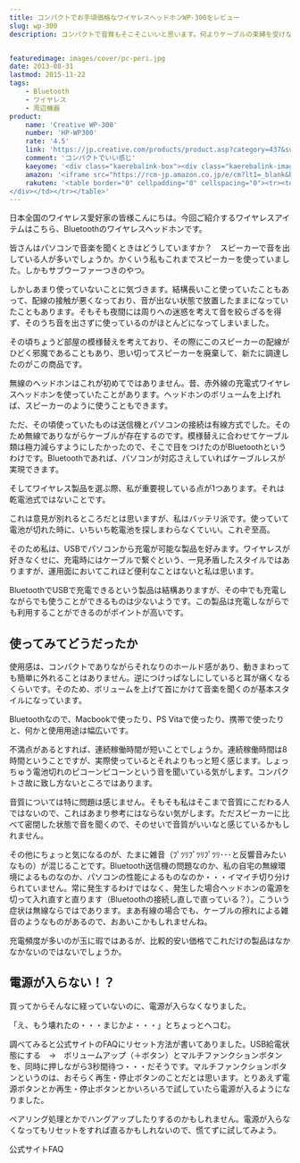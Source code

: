 ```yaml
---
title: コンパクトでお手頃価格なワイヤレスヘッドホンWP-300をレビュー
slug: wp-300
description: コンパクトで音質もそこそこいいと思います。何よりケーブルの束縛を受けないのが最高にクールです。この製品はUSB経由で充電ができるので、電池が切れてもすぐに充電することができます。充電しながら再生することもでき、受信可能範囲もかなり広いです。


featuredimage: images/cover/pc-peri.jpg
date: 2013-08-31
lastmod: 2015-11-22
tags: 
    - Bluetooth
    - ワイヤレス
    - 周辺機器
product:
    name: 'Creative WP-300'
    number: 'HP-WP300'
    rate: '4.5'
    link: 'https://jp.creative.com/products/product.asp?category=437&subcategory=950&product=20239'
    comment: 'コンパクトでいい感じ'
    kaeyome: '<div class="kaerebalink-box"><div class="kaerebalink-image"><a href="https://www.amazon.co.jp/exec/obidos/ASIN/B004FTPK16/illusionspace-22/ref=nosim/" rel="nofollow" target="_blank"><img src="https://ecx.images-amazon.com/images/I/41UGISEx%2BDL._SL160_.jpg" style="border: none;" /></a></div><div class="kaerebalink-info"><div class="kaerebalink-name"><a href="https://www.amazon.co.jp/exec/obidos/ASIN/B004FTPK16/illusionspace-22/ref=nosim/" rel="nofollow" target="_blank">Creative WP-300 Bluetooth apt-X ワイヤレスヘッドホン HP-WP300</a><div class="kaerebalink-powered-date">posted with <a href="https://kaereba.com" rel="nofollow" target="_blank">カエレバ</a></div></div><div class="kaerebalink-detail"> クリエイティブ・メディア 2010-12-30    </div><div class="kaerebalink-link1"><div class="shoplinkamazon"><a href="https://www.amazon.co.jp/gp/search?keywords=WP-300%20HP-WP300&__mk_ja_JP=%83J%83%5E%83J%83i&tag=illusionspace-22" rel="nofollow" target="_blank" title="アマゾン" >Amazonで購入</a></div><div class="shoplinkrakuten"><a href="https://hb.afl.rakuten.co.jp/hgc/0e95387f.f2aef20d.0e953880.25e412bd/?pc=http%3A%2F%2Fsearch.rakuten.co.jp%2Fsearch%2Fmall%2FWP-300%2520HP-WP300%2F-%2Ff.1-p.1-s.1-sf.0-st.A-v.2%3Fx%3D0%26scid%3Daf_ich_link_urltxt%26m%3Dhttp%3A%2F%2Fm.rakuten.co.jp%2F" rel="nofollow" target="_blank" title="楽天市場" >楽天市場で購入</a></div></div></div><div class="booklink-footer" style="clear: left"></div></div>'
    amazon: '<iframe src="https://rcm-jp.amazon.co.jp/e/cm?lt1=_blank&bc1=FFFFFF&IS2=1&bg1=FFFFFF&fc1=000000&lc1=0000FF&t=illusionspace-22&o=9&p=8&l=as4&m=amazon&f=ifr&ref=ss_til&asins=B004FTPK16" style="width:120px;height:240px;" scrolling="no" marginwidth="0" marginheight="0" frameborder="0"></iframe>'
    rakuten: '<table border="0" cellpadding="0" cellspacing="0"><tr><td valign="top"><div style="border:1px solid;margin:0px;padding:6px 0px;width:120px;text-align:center;float:left"><a href="https://hb.afl.rakuten.co.jp/hgc/11acbf0f.ee3aa936.11acbf10.3f600fa0/?pc=http%3a%2f%2fitem.rakuten.co.jp%2fcreative-store%2fhp-wp300-nnn%2f%3fscid%3daf_link_tbl&m=http%3a%2f%2fm.rakuten.co.jp%2fcreative-store%2fi%2f10000734%2f" target="_blank"><img src="https://hbb.afl.rakuten.co.jp/hgb/?pc=http%3a%2f%2fthumbnail.image.rakuten.co.jp%2f%400_mall%2fcreative-store%2fcabinet%2fheadphones%2fhp-wp300.jpg%3f_ex%3d80x80&m=http%3a%2f%2fthumbnail.image.rakuten.co.jp%2f%400_mall%2fcreative-store%2fcabinet%2fheadphones%2fhp-wp300.jpg%3f_ex%3d64x64" alt="【クリエイティブメディア直販】ケーブルで接続することなく、音楽をワ..." border="0" style="margin:0px;padding:0px"></a><p style="font-size:12px;line-height:1.4em;text-align:left;margin:0px;padding:2px 6px"><a href="https://hb.afl.rakuten.co.jp/hgc/11acbf0f.ee3aa936.11acbf10.3f600fa0/?pc=http%3a%2f%2fitem.rakuten.co.jp%2fcreative-store%2fhp-wp300-nnn%2f%3fscid%3daf_link_tbl&m=http%3a%2f%2fm.rakuten.co.jp%2fcreative-store%2fi%2f10000734%2f" target="_blank">【クリエイティブメディア直販】ケーブルで接続することなく、音楽をワ...</a>
</div></td></tr></table>'
---
```


日本全国のワイヤレス愛好家の皆様こんにちは。今回ご紹介するワイヤレスアイテムはこちら、Bluetoothのワイヤレスヘッドホンです。

皆さんはパソコンで音楽を聞くときはどうしていますか？　スピーカーで音を出している人が多いでしょうか。かくいう私もこれまでスピーカーを使っていました。しかもサブウーファーつきのやつ。

しかしあまり使っていないことに気づきます。結構長いこと使っていたこともあって、配線の接触が悪くなっており、音が出ない状態で放置したままになっていたこともあります。そもそも夜間には周りへの迷惑を考えて音を絞らざるを得ず、そのうち音を出さずに使っているのがほとんどになってしまいました。

その頃ちょうど部屋の模様替えを考えており、その際にこのスピーカーの配線がひどく邪魔であることもあり、思い切ってスピーカーを廃棄して、新たに調達したのがこの商品です。

無線のヘッドホンはこれが初めてではありません。昔、赤外線の充電式ワイヤレスヘッドホンを使っていたことがあります。ヘッドホンのボリュームを上げれば、スピーカーのように使うこともできます。

ただ、その頃使っていたものは送信機とパソコンの接続は有線方式でした。そのため無線でありながらケーブルが存在するのです。模様替えに合わせてケーブル類は極力減らすようにしたかったので、そこで目をつけたのがBluetoothというわけです。Bluetoothであれば、パソコンが対応さえしていればケーブルレスが実現できます。

そしてワイヤレス製品を選ぶ際、私が重要視している点が1つあります。それは乾電池式ではないことです。

これは意見が別れるところだとは思いますが、私はバッテリ派です。使っていて電池が切れた時に、いちいち乾電池を探しまわらなくていい。これぞ至高。

そのため私は、USBでパソコンから充電が可能な製品を好みます。ワイヤレスが好きなくせに、充電時にはケーブルで繋ぐという、一見矛盾したスタイルではありますが、運用面においてこれほど便利なことはないと私は思います。

BluetoothでUSBで充電できるという製品は結構ありますが、その中でも充電しながらでも使うことができるものは少ないようです。この製品は充電しながらでも利用することができるのがポイントが高いです。


## 使ってみてどうだったか


使用感は、コンパクトでありながらそれなりのホールド感があり、動きまわっても簡単に外れることはありません。逆につけっぱなしにしていると耳が痛くなるくらいです。そのため、ボリュームを上げて首にかけて音楽を聞くのが基本スタイルになっています。

Bluetoothなので、Macbookで使ったり、PS Vitaで使ったり、携帯で使ったりと、何かと使用用途は幅広いです。

不満点があるとすれば、連続稼働時間が短いことでしょうか。連続稼働時間は8時間ということですが、実際使っているとそれよりもっと短く感じます。しょっちゅう電池切れのピコーンピコーンという音を聞いている気がします。コンパクトさ故に致し方ないところではあります。

音質については特に問題は感じません。そもそも私はそこまで音質にこだわる人ではないので、これはあまり参考にはならない気がします。ただスピーカーに比べて密閉した状態で音を聞くので、そのせいで音質がいいなと感じているかもしれません。

その他にちょっと気になるのが、たまに雑音（ﾌﾟﾂﾘﾌﾟﾂﾘﾌﾟﾂﾘ･･･と反響音みたいなもの）が混じることです。Bluetooth送信機の問題なのか、私の自宅の無線環境によるものなのか、パソコンの性能によるものなのか・・・イマイチ切り分けられていません。常に発生するわけではなく、発生した場合ヘッドホンの電源を切って入れ直すと直ります（Bluetoothの接続し直しで直っている？）。こういう症状は無線ならではであります。まあ有線の場合でも、ケーブルの擦れによる雑音のようなものがあるので、おあいこかもしれませんね。

充電頻度が多いのが玉に瑕ではあるが、比較的安い価格でこれだけの製品はなかなかないのではないでしょうか。


## 電源が入らない！？


買ってからそんなに経っていないのに、電源が入らなくなりました。

「え、もう壊れたの・・・まじかよ・・・」とちょっとヘコむ。

調べてみると公式サイトのFAQにリセット方法が書いてありました。USB給電状態にする　→　ボリュームアップ（＋ボタン）とマルチファンクションボタンを、同時に押しながら3秒間待つ・・・だそうです。マルチファンクションボタンというのは、おそらく再生・停止ボタンのことだとは思います。とりあえず電源ボタンとか再生・停止ボタンとかいろいろで試していたら電源が入るようになりました。

ペアリング処理とかでハングアップしたりするのかもしれません。電源が入らなくなってもリセットをすれば直るかもしれないので、慌てずに試してみよう。

公式サイトFAQ


  